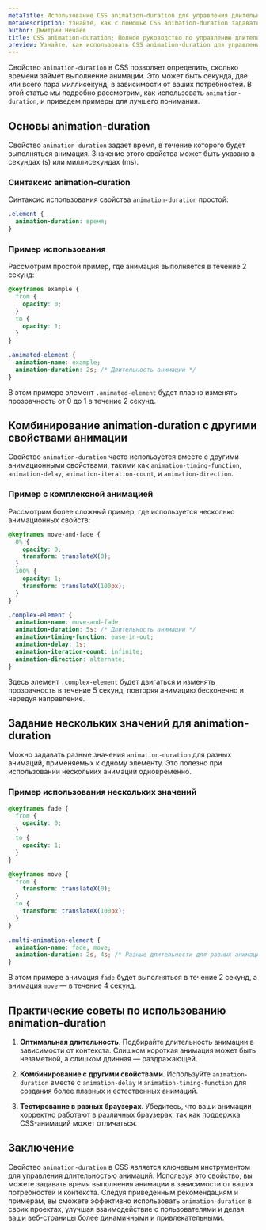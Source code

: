 ```yaml
---
metaTitle: Использование CSS animation-duration для управления длительностью анимации
metaDescription: Узнайте, как с помощью CSS animation-duration задавать длительность анимации. Подробное руководство с примерами.
author: Дмитрий Нечаев
title: CSS animation-duration; Полное руководство по управлению длительностью анимации
preview: Узнайте, как использовать CSS animation-duration для управления длительностью анимации. Подробное руководство с примерами.
---
```


Свойство `animation-duration` в CSS позволяет определить, сколько времени займет выполнение анимации. Это может быть секунда, две или всего пара миллисекунд, в зависимости от ваших потребностей. В этой статье мы подробно рассмотрим, как использовать `animation-duration`, и приведем примеры для лучшего понимания.

## Основы animation-duration

Свойство `animation-duration` задает время, в течение которого будет выполняться анимация. Значение этого свойства может быть указано в секундах (s) или миллисекундах (ms).

### Синтаксис animation-duration

Синтаксис использования свойства `animation-duration` простой:

```css
.element {
  animation-duration: время;
}
```

### Пример использования

Рассмотрим простой пример, где анимация выполняется в течение 2 секунд:

```css
@keyframes example {
  from {
    opacity: 0;
  }
  to {
    opacity: 1;
  }
}

.animated-element {
  animation-name: example;
  animation-duration: 2s; /* Длительность анимации */
}
```

В этом примере элемент `.animated-element` будет плавно изменять прозрачность от 0 до 1 в течение 2 секунд.

## Комбинирование animation-duration с другими свойствами анимации

Свойство `animation-duration` часто используется вместе с другими анимационными свойствами, такими как `animation-timing-function`, `animation-delay`, `animation-iteration-count`, и `animation-direction`.

### Пример с комплексной анимацией

Рассмотрим более сложный пример, где используется несколько анимационных свойств:

```css
@keyframes move-and-fade {
  0% {
    opacity: 0;
    transform: translateX(0);
  }
  100% {
    opacity: 1;
    transform: translateX(100px);
  }
}

.complex-element {
  animation-name: move-and-fade;
  animation-duration: 5s; /* Длительность анимации */
  animation-timing-function: ease-in-out;
  animation-delay: 1s;
  animation-iteration-count: infinite;
  animation-direction: alternate;
}
```

Здесь элемент `.complex-element` будет двигаться и изменять прозрачность в течение 5 секунд, повторяя анимацию бесконечно и чередуя направление.

## Задание нескольких значений для animation-duration

Можно задавать разные значения `animation-duration` для разных анимаций, применяемых к одному элементу. Это полезно при использовании нескольких анимаций одновременно.

### Пример использования нескольких значений

```css
@keyframes fade {
  from {
    opacity: 0;
  }
  to {
    opacity: 1;
  }
}

@keyframes move {
  from {
    transform: translateX(0);
  }
  to {
    transform: translateX(100px);
  }
}

.multi-animation-element {
  animation-name: fade, move;
  animation-duration: 2s, 4s; /* Разные длительности для разных анимаций */
}
```

В этом примере анимация `fade` будет выполняться в течение 2 секунд, а анимация `move` — в течение 4 секунд.

## Практические советы по использованию animation-duration

1. **Оптимальная длительность**. Подбирайте длительность анимации в зависимости от контекста. Слишком короткая анимация может быть незаметной, а слишком длинная — раздражающей.

2. **Комбинирование с другими свойствами**. Используйте `animation-duration` вместе с `animation-delay` и `animation-timing-function` для создания более плавных и естественных анимаций.

3. **Тестирование в разных браузерах**. Убедитесь, что ваши анимации корректно работают в различных браузерах, так как поддержка CSS-анимаций может отличаться.

## Заключение

Свойство `animation-duration` в CSS является ключевым инструментом для управления длительностью анимаций. Используя это свойство, вы можете задавать время выполнения анимации в зависимости от ваших потребностей и контекста. Следуя приведенным рекомендациям и примерам, вы сможете эффективно использовать `animation-duration` в своих проектах, улучшая взаимодействие с пользователями и делая ваши веб-страницы более динамичными и привлекательными.